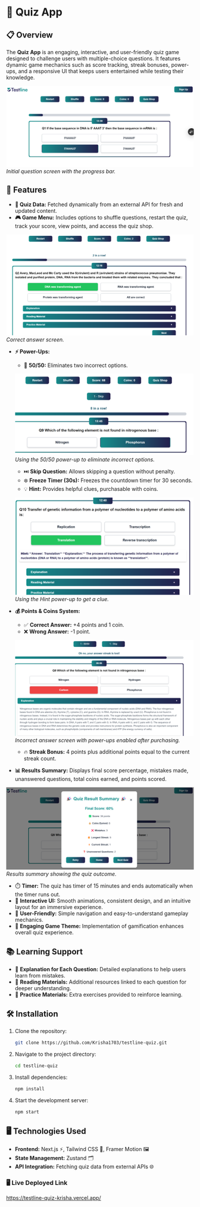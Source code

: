 # 🎯 Quiz App

## 📋 Overview
The **Quiz App** is an engaging, interactive, and user-friendly quiz game designed to challenge users with multiple-choice questions. It features dynamic game mechanics such as score tracking, streak bonuses, power-ups, and a responsive UI that keeps users entertained while testing their knowledge.

![quiz-1.png](/public/screenshots/quiz-1.png)
*Initial question screen with the progress bar.*

## 🚀 Features
- **📡 Quiz Data:** Fetched dynamically from an external API for fresh and updated content.
- **🎮 Game Menu:** Includes options to shuffle questions, restart the quiz, track your score, view points, and access the quiz shop.

![quiz-2.png](/public/screenshots/quiz-2.png)
*Correct answer screen.*

- **⚡ Power-Ups:**
  - 🎯 **50/50:** Eliminates two incorrect options.

  ![50-50.png](/public/screenshots/50-50.png)
   *Using the 50/50 power-up to eliminate incorrect options.*

  - ⏭️ **Skip Question:** Allows skipping a question without penalty.
  - ❄️ **Freeze Timer (30s):** Freezes the countdown timer for 30 seconds.
  - 💡 **Hint:** Provides helpful clues, purchasable with coins.

  ![hint.png](/public/screenshots/hint.png)
   *Using the Hint power-up to get a clue.*

- **💰 Points & Coins System:**
  - ✅ **Correct Answer:** +4 points and 1 coin.
  - ❌ **Wrong Answer:** -1 point.

  ![incorrect-answer.png](/public/screenshots/incorrect-answer.png)
   *Incorrect answer screen with power-ups enabled after purchasing.*

  - 🔥 **Streak Bonus:** 4 points plus additional points equal to the current streak count.
- **📊 Results Summary:** Displays final score percentage, mistakes made, unanswered questions, total coins earned, and points scored.

![quiz-result2.png](/public/screenshots/quiz-result2.png)
*Results summary showing the quiz outcome.*

- ⏱️ **Timer:** The quiz has timer of 15 minutes and ends automatically when the timer runs out.
- 🎨 **Interactive UI:** Smooth animations, consistent design, and an intuitive layout for an immersive experience.
- 🤝 **User-Friendly:** Simple navigation and easy-to-understand gameplay mechanics.
- 🌟 **Engaging Game Theme:** Implementation of gamification enhances overall quiz experience.

## 📚 Learning Support
- 📝 **Explanation for Each Question:** Detailed explanations to help users learn from mistakes.
- 📖 **Reading Materials:** Additional resources linked to each question for deeper understanding.
- 🎯 **Practice Materials:** Extra exercises provided to reinforce learning.

## 🛠️ Installation
1. Clone the repository:
   ```bash
   git clone https://github.com/Krisha1703/testline-quiz.git
   ```
2. Navigate to the project directory:
   ```bash
   cd testline-quiz
   ```
3. Install dependencies:
   ```bash
   npm install
   ```
4. Start the development server:
   ```bash
   npm start
   ```

## 🖥️ Technologies Used
- **Frontend:** Next.js ⚡, Tailwind CSS 🎨, Framer Motion 🖼️
- **State Management:** Zustand 🗂️
- **API Integration:** Fetching quiz data from external APIs 🌐

### 🖥️ Live Deployed Link
https://testline-quiz-krisha.vercel.app/


